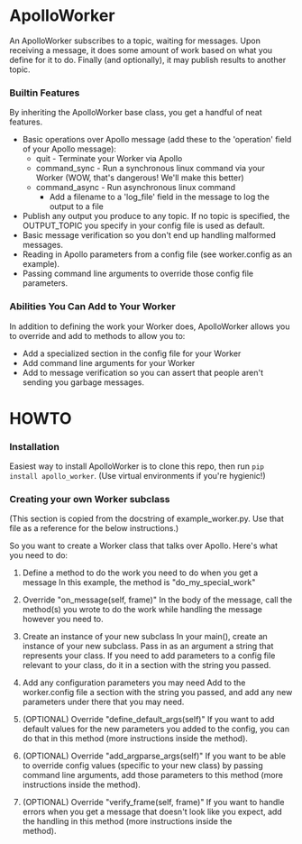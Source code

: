 # ApolloWorker
An ApolloWorker subscribes to a topic, waiting for messages.  Upon receiving a message, it does some amount of work based on what you define for it to do.  Finally (and optionally), it may publish results to another topic.

### Builtin Features
By inheriting the ApolloWorker base class, you get a handful of neat features.
* Basic operations over Apollo message (add these to the 'operation' field of your Apollo message):
  * quit - Terminate your Worker via Apollo
  * command_sync - Run a synchronous linux command via your Worker (WOW, that's dangerous! We'll make this better)
  * command_async - Run asynchronous linux command
    * Add a filename to a 'log_file' field in the message to log the output to a file
* Publish any output you produce to any topic.  If no topic is specified, the OUTPUT_TOPIC you specify in your config file is used as default.
* Basic message verification so you don't end up handling malformed messages.
* Reading in Apollo parameters from a config file (see worker.config as an example).
* Passing command line arguments to override those config file parameters.

### Abilities You Can Add to Your Worker
In addition to defining the work your Worker does, ApolloWorker allows you to override and add to methods to allow you to:
* Add a specialized section in the config file for your Worker
* Add command line arguments for your Worker
* Add to message verification so you can assert that people aren't sending you garbage messages.

# HOWTO
### Installation
Easiest way to install ApolloWorker is to clone this repo, then run `pip install apollo_worker`.  (Use virtual environments if you're hygienic!)

### Creating your own Worker subclass
(This section is copied from the docstring of example_worker.py.  Use that file as a reference for the below instructions.)

So you want to create a Worker class that talks over Apollo.  Here's
what you need to do:

1. Define a method to do the work you need to do when you get a message
In this example, the method is "do_my_special_work"

2. Override "on_message(self, frame)"
In the body of the message, call the method(s) you wrote to do the work
while handling the message however you need to.

3. Create an instance of your new subclass
In your main(), create an instance of your new subclass.  Pass in as an
argument a string that represents your class.  If you need to add parameters
to a config file relevant to your class, do it in a section with the string
you passed.

4. Add any configuration parameters you may need
Add to the worker.config file a section with the string you passed, and add
any new parameters under there that you may need.

5. (OPTIONAL) Override "define_default_args(self)"
If you want to add default values for the new parameters you added to the
config, you can do that in this method (more instructions inside the method).

6. (OPTIONAL) Override "add_argparse_args(self)"
If you want to be able to override config values (specific to your new class)
by passing command line arguments, add those parameters to this method (more
instructions inside the method).

7. (OPTIONAL) Override "verify_frame(self, frame)"
If you want to handle errors when you get a message that doesn't look like
you expect, add the handling in this method (more instructions inside the   
method).
